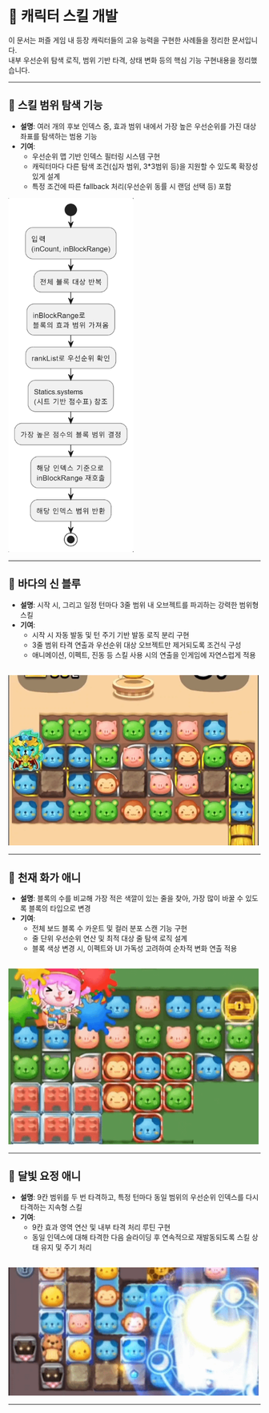 # 🧙 캐릭터 스킬 개발

이 문서는 퍼즐 게임 내 등장 캐릭터들의 고유 능력을 구현한 사례들을 정리한 문서입니다.  
내부 우선순위 탐색 로직, 범위 기반 타격, 상태 변화 등의 핵심 기능 구현내용을 정리했습니다.

---

## 🎯 스킬 범위 탐색 기능

- **설명**: 여러 개의 후보 인덱스 중, 효과 범위 내에서 가장 높은 우선순위를 가진 대상 좌표를 탐색하는 범용 기능
- **기여**:
  - 우선순위 맵 기반 인덱스 필터링 시스템 구현
  - 캐릭터마다 다른 탐색 조건(십자 범위, 3*3범위 등)을 지원할 수 있도록 확장성 있게 설계
  - 특정 조건에 따른 fallback 처리(우선순위 동률 시 랜덤 선택 등) 포함

<img src="./images/skill-scan-system.png" alt="스킬 범위 탐색 기능 다이어그램" width="250"/>

---

## 🌊 바다의 신 블루

- **설명**: 시작 시, 그리고 일정 턴마다 3줄 범위 내 오브젝트를 파괴하는 강력한 범위형 스킬
- **기여**:
  - 시작 시 자동 발동 및 턴 주기 기반 발동 로직 분리 구현
  - 3줄 범위 타격 연출과 우선순위 대상 오브젝트만 제거되도록 조건식 구성
  - 애니메이션, 이펙트, 진동 등 스킬 사용 시의 연출을 인게임에 자연스럽게 적용

<br>
<img src="./images/summon-wave.gif" alt="바다의 신 블루 스킬 예시" width="500"/>

---

## 🎨 천재 화가 애니

- **설명**: 블록의 수를 비교해 가장 적은 색깔이 있는 줄을 찾아, 가장 많이 바꿀 수 있도록 블록의 타입으로 변경
- **기여**:
  - 전체 보드 블록 수 카운트 및 컬러 분포 스캔 기능 구현
  - 줄 단위 우선순위 연산 및 최적 대상 줄 탐색 로직 설계
  - 블록 색상 변경 시, 이펙트와 UI 가독성 고려하여 순차적 변화 연출 적용

<br>
<img src="./images/paint-attack.gif" alt="천재 화가 애니 스킬 예시" width="500"/>

---

## 🌙 달빛 요정 애니

- **설명**: 9칸 범위를 두 번 타격하고, 특정 턴마다 동일 범위의 우선순위 인덱스를 다시 타격하는 지속형 스킬
- **기여**:
  - 9칸 효과 영역 연산 및 내부 타격 처리 루틴 구현
  - 동일 인덱스에 대해 타격한 다음 슬라이딩 후 연속적으로 재발동되도록 스킬 상태 유지 및 주기 처리

<br>
<img src="./images/moon-fairy.gif" alt="달빛 요정 애니 스킬 예시" width="500"/>

---
